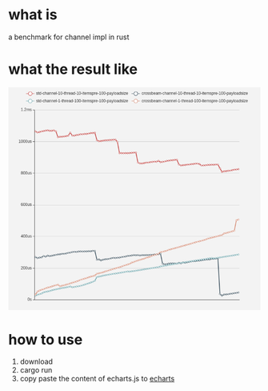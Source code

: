 # what is 
a benchmark for channel impl in rust
# what the result like
![demo](./img/channel-benchmark.png)
# how to use
1. download
2. cargo run
3. copy paste the content of echarts.js to [echarts](https://www.echartsjs.com/examples/zh/editor.html?c=line-simple)